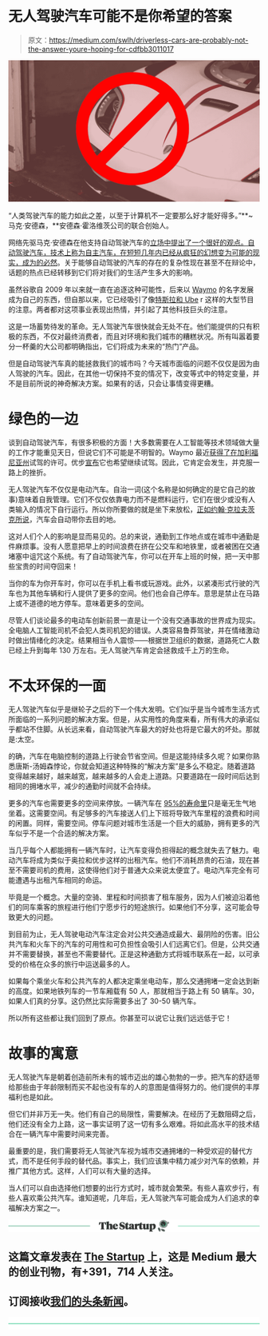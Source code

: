 # 无人驾驶汽车可能不是你希望的答案

> 原文：<https://medium.com/swlh/driverless-cars-are-probably-not-the-answer-youre-hoping-for-cdfbb3011017>

![](img/c350b0076c0aebd0ca24206a1d172d3c.png)

“人类驾驶汽车的能力如此之差，以至于计算机不一定要那么好才能好得多。”**~马克·安德森，**安德森·霍洛维茨公司的联合创始人。

网络先驱马克·安德森在他支持自动驾驶汽车的[立场中提出了一个很好的观点。自动驾驶汽车，技术上称为自主汽车，在短短几年内已经从疯狂的幻想变为可能的现实，成为](https://www.businessinsider.com/marc-andreessen-robots-will-replace-human-drivers-2011-7?IR=T)[的必然](/@andrewng/self-driving-cars-are-here-aea1752b1ad0)。关于能够自动驾驶的汽车的存在的复杂性现在甚至不在辩论中，话题的热点已经转移到它们将对我们的生活产生多大的影响。

虽然谷歌自 2009 年以来就一直在追逐这种可能性，后来以 [Waymo](https://www.bloomberg.com/news/articles/2018-11-13/waymo-to-start-first-driverless-car-service-next-month) 的名字发展成为自己的东西，但自那以来，它已经吸引了像[特斯拉和 Ube](https://www.businessinsider.in/Self-driving-cars-could-be-deadly-but-they-arent-going-to-affect-Teslas-and-Ubers-business-as-much-as-everyone-thinks/articleshow/63444111.cms) r 这样的大型节目的注意。两者都对这项事业表现出热情，并引起了其他科技巨头的注意。

这是一场蓄势待发的革命。无人驾驶汽车很快就会无处不在。他们能提供的只有积极的东西，不仅对最终消费者，而且对环境和我们城市的糟糕状况。所有叫嚣着要分一杯羹的大公司都明确指出，它们将成为未来的“热门”产品。

但是自动驾驶汽车真的能拯救我们的城市吗？今天城市面临的问题不仅仅是因为由人驾驶的汽车。因此，在其他一切保持不变的情况下，改变等式中的特定变量，并不是目前所说的神奇解决方案。如果有的话，只会让事情变得更糟。

# **绿色的一边**

谈到自动驾驶汽车，有很多积极的方面！大多数需要在人工智能等技术领域做大量的工作才能重见天日，但说它们不可能是不明智的。Waymo 最近[获得了在加利福尼亚州](https://qz.com/1444810/california-is-letting-waymo-test-self-driving-cars-without-humans/)试驾的许可。优步[宣布](https://www.forbes.com/sites/davidsilver/2018/11/03/uber-will-resume-self-driving-car-testing-in-pennsylvania/)它也希望继续试驾。因此，它肯定会发生，并克服一路上的挫折。

无人驾驶汽车不仅仅是电动汽车。自治一词(这个名称是如何确定的是它自己的故事)意味着自我管理。它们不仅仅依靠电力而不是燃料运行，它们在很少或没有人类输入的情况下自行运行。所以你所要做的就是坐下来放松，[正如约翰·克拉夫茨克所说](https://www.cnbc.com/2017/11/07/waymo-to-take-on-uber-and-lyft-with-its-fleet-of-self-driving-minivans.html)，汽车会自动带你去目的地。

这对人们个人的影响是显而易见的。总的来说，通勤到工作地点或在城市中通勤是件麻烦事。没有人愿意把早上的时间浪费在挤在公交车和地铁里，或者被困在交通堵塞中诅咒这个系统。有了自动驾驶汽车，你可以在开车上班的时候，把一天中那些宝贵的时间夺回来！

当你的车为你开车时，你可以在手机上看书或玩游戏。此外，以紧凑形式行驶的汽车也为其他车辆和行人提供了更多的空间。他们也会自己停车。意思是禁止在马路上或不道德的地方停车。意味着更多的空间。

尽管人们谈论最多的电动车创新前景一直是让一个没有交通事故的世界成为现实。全电脑人工智能司机不会犯人类司机犯的错误。人类容易鲁莽驾驶，并在情绪激动时做出情绪化的决定。结果相当令人震惊——根据世卫组织的数据，道路死亡人数已经上升到每年 130 万左右。无人驾驶汽车肯定会拯救成千上万的生命。

# **不太环保的一面**

无人驾驶汽车似乎是继轮子之后的下一个伟大发明。它们似乎是当今城市生活方式所面临的一系列问题的解决方案。但是，从实用性的角度来看，所有伟大的承诺似乎都站不住脚。从长远来看，自动驾驶汽车最大的好处也将是它最大的坏处。那就是:太空。

的确，汽车在电脑控制的道路上行驶会节省空间。但是这能持续多久呢？如果你熟悉唐斯-汤姆森悖论，你就会知道这种特殊的“解决方案”是多么不稳定。随着道路变得越来越好，越来越宽，越来越多的人会走上道路。只要道路在一段时间后达到相同的拥堵水平，减少的通勤时间就不会持续。

更多的汽车也需要更多的空间来停放。一辆汽车在 [95%的寿命里](http://fortune.com/2016/03/13/cars-parked-95-percent-of-time/)只是毫无生气地坐着。这需要空间。有足够多的汽车接送人们上下班将导致汽车里程的浪费和时间的闲置。同样，需要空间。停车问题对城市生活是一个巨大的威胁，拥有更多的汽车似乎不是一个合适的解决方案。

当几乎每个人都能拥有一辆汽车时，让汽车变得负担得起的概念就失去了魅力。电动汽车将成为类似于奥拉和优步这样的出租汽车。他们不消耗昂贵的石油，现在甚至不需要司机的费用，这使得他们对于普通大众来说太便宜了。电动汽车完全有可能遭遇与出租汽车相同的命运。

毕竟是一个概念。大量的空骑、里程和时间损害了租车服务，因为人们被迫沿着他们的同车乘客的旅程进行他们宁愿步行的短途旅行。如果他们不分享，这可能会导致更大的问题。

到目前为止，无人驾驶电动汽车注定会对公共交通造成最大、最阴险的伤害。旧公共汽车和火车下的汽车的可用性和可负担性会吸引人们远离它们。但是，公共交通并不需要替换，甚至也不需要替代。正是这种通勤方式将城市联系在一起，以可承受的价格在众多的旅行中运送最多的人。

如果每个乘坐火车和公共汽车的人都决定乘坐电动车，那么交通拥堵一定会达到新的高度。如果地铁列车的一节车厢载有 50 人，那就相当于路上有 50 辆车。30，如果人们真的分享。这仍然比实际需要多出了 30-50 辆汽车。

所以所有这些都让我们回到了原点。你甚至可以说它让我们远远低于它！

# **故事的寓意**

无人驾驶汽车是朝着创造前所未有的城市迈出的雄心勃勃的一步。把汽车的舒适带给那些由于年龄限制而买不起也没有车的人的意图是值得努力的。他们提供的丰厚福利也是如此。

但它们并非万无一失。他们有自己的局限性，需要解决。在经历了无数阻碍之后，他们还没有全力上路，这一事实证明了这一切有多么艰难。将如此高水平的技术结合在一辆汽车中需要时间来完善。

最重要的是，我们需要将无人驾驶汽车视为城市交通拥堵的一种受欢迎的替代方式，而不是任何手段的替代品。事实上，我们应该集中精力减少对汽车的依赖，并推广其他方式。这样，人们可以有大量的选择。

当人们可以自由选择他们想要的出行方式时，城市就会繁荣。有些人喜欢步行，有些人喜欢乘公共汽车。谁知道呢，几年后，无人驾驶汽车可能会成为人们追求的幸福解决方案之一。

[![](img/308a8d84fb9b2fab43d66c117fcc4bb4.png)](https://medium.com/swlh)

## 这篇文章发表在 [The Startup](https://medium.com/swlh) 上，这是 Medium 最大的创业刊物，有+391，714 人关注。

## 订阅接收[我们的头条新闻](http://growthsupply.com/the-startup-newsletter/)。

[![](img/b0164736ea17a63403e660de5dedf91a.png)](https://medium.com/swlh)